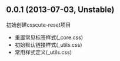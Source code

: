## 0.0.1 (2013-07-03, Unstable)

初始创建csscute-reset项目

- 重置常见标签样式(_core.css)
- 初始默认链接样式(_utils.css)
- 常用样式定义(_utils.css)
